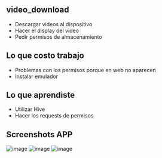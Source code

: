 ## video_download
* Descargar videos al dispositivo
* Hacer el display del video
* Pedir permisos de almacenamiento

## Lo que costo trabajo
* Problemas con los permisos porque en web no aparecen
* Instalar emulador

## Lo que aprendiste
* Utilizar Hive
* Hacer los requests de permisos

## Screenshots APP
![image](https://github.com/EmilianoJO/RepoMoviles/assets/115809049/ace23dd3-4062-4bd0-883f-b5a9964c5665)
![image](https://github.com/EmilianoJO/RepoMoviles/assets/115809049/0739689f-ae47-464b-beb4-3480fa9f6253)
![image](https://github.com/EmilianoJO/RepoMoviles/assets/115809049/432e7588-1f00-41e8-835c-a4a6b670e53f)
